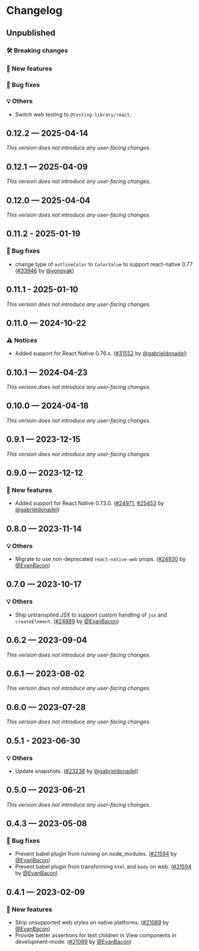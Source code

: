 # Changelog

## Unpublished

### 🛠 Breaking changes

### 🎉 New features

### 🐛 Bug fixes

### 💡 Others

- Switch web testing to `@testing-library/react`.

## 0.12.2 — 2025-04-14

_This version does not introduce any user-facing changes._

## 0.12.1 — 2025-04-09

_This version does not introduce any user-facing changes._

## 0.12.0 — 2025-04-04

_This version does not introduce any user-facing changes._

## 0.11.2 - 2025-01-19

### 🐛 Bug fixes

- change type of `outlineColor` to `ColorValue` to support react-native 0.77 ([#33946](https://github.com/expo/expo/pull/33946) by [@vonovak](https://github.com/vonovak))

## 0.11.1 - 2025-01-10

_This version does not introduce any user-facing changes._

## 0.11.0 — 2024-10-22

### ⚠️ Notices

- Added support for React Native 0.76.x. ([#31552](https://github.com/expo/expo/pull/31552) by [@gabrieldonadel](https://github.com/gabrieldonadel))

## 0.10.1 — 2024-04-23

_This version does not introduce any user-facing changes._

## 0.10.0 — 2024-04-18

_This version does not introduce any user-facing changes._

## 0.9.1 — 2023-12-15

_This version does not introduce any user-facing changes._

## 0.9.0 — 2023-12-12

### 🎉 New features

- Added support for React Native 0.73.0. ([#24971](https://github.com/expo/expo/pull/24971), [#25453](https://github.com/expo/expo/pull/25453) by [@gabrieldonadel](https://github.com/gabrieldonadel))

## 0.8.0 — 2023-11-14

### 💡 Others

- Migrate to use non-deprecated `react-native-web` props. ([#24930](https://github.com/expo/expo/pull/24930) by [@EvanBacon](https://github.com/EvanBacon))

## 0.7.0 — 2023-10-17

### 💡 Others

- Ship untranspiled JSX to support custom handling of `jsx` and `createElement`. ([#24889](https://github.com/expo/expo/pull/24889) by [@EvanBacon](https://github.com/EvanBacon))

## 0.6.2 — 2023-09-04

_This version does not introduce any user-facing changes._

## 0.6.1 — 2023-08-02

_This version does not introduce any user-facing changes._

## 0.6.0 — 2023-07-28

_This version does not introduce any user-facing changes._

## 0.5.1 - 2023-06-30

### 💡 Others

- Update snapshots. ([#23238](https://github.com/expo/expo/pull/23238) by [@gabrieldonadel](https://github.com/gabrieldonadel))

## 0.5.0 — 2023-06-21

_This version does not introduce any user-facing changes._

## 0.4.3 — 2023-05-08

### 🐛 Bug fixes

- Prevent babel plugin from running on node_modules. ([#21594](https://github.com/expo/expo/pull/21594) by [@EvanBacon](https://github.com/EvanBacon))
- Prevent babel plugin from transforming `html` and `body` on web. ([#21594](https://github.com/expo/expo/pull/21594) by [@EvanBacon](https://github.com/EvanBacon))

## 0.4.1 — 2023-02-09

### 🎉 New features

- Strip unsupported web styles on native platforms. ([#21069](https://github.com/expo/expo/pull/21069) by [@EvanBacon](https://github.com/EvanBacon))
- Provide better assertions for text children in View components in development-mode. ([#21069](https://github.com/expo/expo/pull/21069) by [@EvanBacon](https://github.com/EvanBacon))
